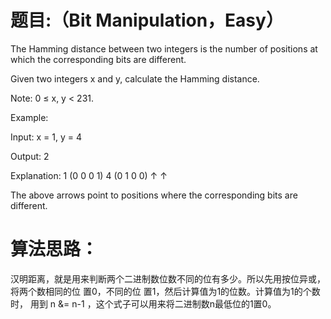# 题目:（Bit Manipulation，Easy）
The Hamming distance between two integers is the number of positions at which the corresponding bits are different.

Given two integers x and y, calculate the Hamming distance.

Note:
0 ≤ x, y < 231.

Example:

Input: x = 1, y = 4

Output: 2

Explanation:
1   (0 0 0 1)
4   (0 1 0 0)
       ↑   ↑

The above arrows point to positions where the corresponding bits are different.

# 算法思路：
  汉明距离，就是用来判断两个二进制数位数不同的位有多少。所以先用按位异或，将两个数相同的位 置0，不同的位 置1，然后计算值为1的位数。计算值为1的个数时，
用到 n &= n-1 ，这个式子可以用来将二进制数n最低位的1置0。
